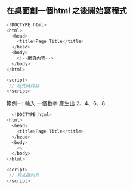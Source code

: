 ## 在桌面創一個html 之後開始寫程式

``` javascript
<!DOCTYPE html>
<html>
  <head>
    <title>Page Title</title>
  </head>
  <body>
    <!--網頁內容-->
  </body>
</html>

<script>
 // 程式碼內容
</script>
```

範例一:
輸入 一個數字 產生出 2、4、6、8....

``` javascript
  <!DOCTYPE html>
<html>
  <head>
    <title>Page Title</title>
  </head>
  <body>
    <>
  </body>
</html>

<script>
 // 程式碼內容
</script>
```
